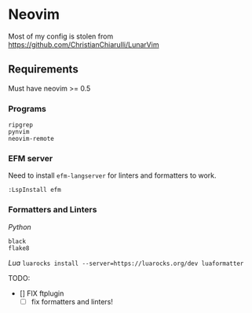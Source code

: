# Neovim

Most of my config is stolen from https://github.com/ChristianChiarulli/LunarVim

## Requirements
Must have neovim >= 0.5

### Programs

```
ripgrep
pynvim
neovim-remote
```

### EFM server
Need to install `efm-langserver` for linters and formatters to work.

```
:LspInstall efm

```

### Formatters and Linters
*Python*
```
black
flake8
```

*Lua*
`luarocks install --server=https://luarocks.org/dev luaformatter`



TODO:

- [] FIX ftplugin
  - [ ] fix formatters and linters!
